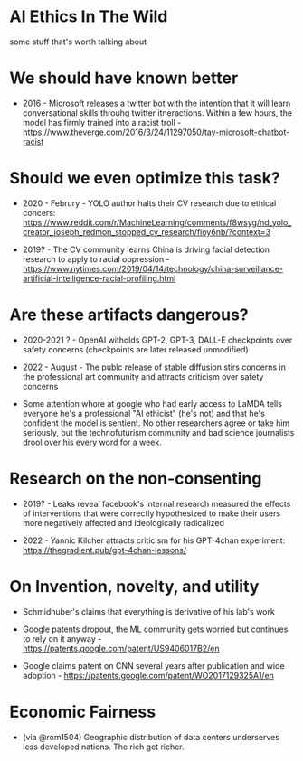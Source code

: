 # AI Ethics In The Wild

some stuff that's worth talking about


# We should have known better

* 2016 - Microsoft releases a twitter bot with the intention that it will learn conversational skills throuhg twitter itneractions. Within a few hours, the model has firmly trained into a racist troll - https://www.theverge.com/2016/3/24/11297050/tay-microsoft-chatbot-racist


# Should we even optimize this task?

* 2020 - Februry - YOLO author halts their CV research due to ethical concers: https://www.reddit.com/r/MachineLearning/comments/f8wsyg/nd_yolo_creator_joseph_redmon_stopped_cv_research/fioy6nb/?context=3

* 2019? - The CV community learns China is driving facial detection research to apply to racial oppression - https://www.nytimes.com/2019/04/14/technology/china-surveillance-artificial-intelligence-racial-profiling.html 


# Are these artifacts dangerous?

* 2020-2021 ? - OpenAI witholds GPT-2, GPT-3, DALL-E checkpoints over safety concerns (checkpoints are later released unmodified)

* 2022 - August - The publc release of stable diffusion stirs concerns in the professional art community and attracts criticism over safety concerns

* Some attention whore at google who had early access to LaMDA tells everyone he's a professional "AI ethicist" (he's not) and that he's confident the model is sentient. No other researchers agree or take him seriously, but the technofuturism community and bad science journalists drool over his every word for a week.


# Research on the non-consenting

* 2019? - Leaks reveal facebook's internal research measured the effects of interventions that were correctly hypothesized to make their users more negatively affected and ideologically radicalized

* 2022 - Yannic Kilcher attracts criticism for his GPT-4chan experiment: https://thegradient.pub/gpt-4chan-lessons/


# On Invention, novelty, and utility

* Schmidhuber's claims that everything is derivative of his lab's work

* Google patents dropout, the ML community gets worried but continues to rely on it anyway - https://patents.google.com/patent/US9406017B2/en
* Google claims patent on CNN several years after publication and wide adoption - https://patents.google.com/patent/WO2017129325A1/en



# Economic Fairness

* (via @rom1504) Geographic distribution of data centers underserves less developed nations. The rich get richer.
